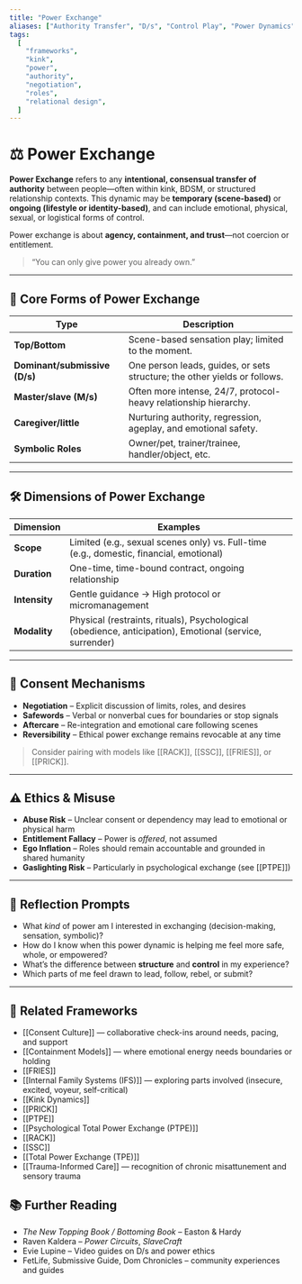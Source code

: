 ```yaml
---
title: "Power Exchange"
aliases: ["Authority Transfer", "D/s", "Control Play", "Power Dynamics"]
tags:
  [
    "frameworks",
    "kink",
    "power",
    "authority",
    "negotiation",
    "roles",
    "relational design",
  ]
---
```


<!-- @format -->

# ⚖️ Power Exchange

**Power Exchange** refers to any **intentional, consensual transfer of authority** between people—often within kink, BDSM, or structured relationship contexts. This dynamic may be **temporary (scene-based)** or **ongoing (lifestyle or identity-based)**, and can include emotional, physical, sexual, or logistical forms of control.

Power exchange is about **agency, containment, and trust**—not coercion or entitlement.

> “You can only give power you already own.”

---

## 🧠 Core Forms of Power Exchange

| Type                          | Description                                                               |
| ----------------------------- | ------------------------------------------------------------------------- |
| **Top/Bottom**                | Scene-based sensation play; limited to the moment.                        |
| **Dominant/submissive (D/s)** | One person leads, guides, or sets structure; the other yields or follows. |
| **Master/slave (M/s)**        | Often more intense, 24/7, protocol-heavy relationship hierarchy.          |
| **Caregiver/little**          | Nurturing authority, regression, ageplay, and emotional safety.           |
| **Symbolic Roles**            | Owner/pet, trainer/trainee, handler/object, etc.                          |

---

## 🛠 Dimensions of Power Exchange

| Dimension     | Examples                                                                                                |
| ------------- | ------------------------------------------------------------------------------------------------------- |
| **Scope**     | Limited (e.g., sexual scenes only) vs. Full-time (e.g., domestic, financial, emotional)                 |
| **Duration**  | One-time, time-bound contract, ongoing relationship                                                     |
| **Intensity** | Gentle guidance → High protocol or micromanagement                                                      |
| **Modality**  | Physical (restraints, rituals), Psychological (obedience, anticipation), Emotional (service, surrender) |

---

## 🔐 Consent Mechanisms

- **Negotiation** – Explicit discussion of limits, roles, and desires
- **Safewords** – Verbal or nonverbal cues for boundaries or stop signals
- **Aftercare** – Re-integration and emotional care following scenes
- **Reversibility** – Ethical power exchange remains revocable at any time

> Consider pairing with models like [[RACK]], [[SSC]], [[FRIES]], or [[PRICK]].

---

## ⚠️ Ethics & Misuse

- **Abuse Risk** – Unclear consent or dependency may lead to emotional or physical harm
- **Entitlement Fallacy** – Power is _offered_, not assumed
- **Ego Inflation** – Roles should remain accountable and grounded in shared humanity
- **Gaslighting Risk** – Particularly in psychological exchange (see [[PTPE]])

---

## 💬 Reflection Prompts

- What _kind_ of power am I interested in exchanging (decision-making, sensation, symbolic)?
- How do I know when this power dynamic is helping me feel more safe, whole, or empowered?
- What’s the difference between **structure** and **control** in my experience?
- Which parts of me feel drawn to lead, follow, rebel, or submit?

---

## 🔗 Related Frameworks

- [[Consent Culture]] — collaborative check-ins around needs, pacing, and support
- [[Containment Models]] — where emotional energy needs boundaries or holding
- [[FRIES]]
- [[Internal Family Systems (IFS)]] — exploring parts involved (insecure, excited, voyeur, self-critical)
- [[Kink Dynamics]]
- [[PRICK]]
- [[PTPE]]
- [[Psychological Total Power Exchange (PTPE)]]
- [[RACK]]
- [[SSC]]
- [[Total Power Exchange (TPE)]]
- [[Trauma-Informed Care]] — recognition of chronic misattunement and sensory trauma

## 📚 Further Reading

- _The New Topping Book / Bottoming Book_ – Easton & Hardy
- Raven Kaldera – _Power Circuits_, _SlaveCraft_
- Evie Lupine – Video guides on D/s and power ethics
- FetLife, Submissive Guide, Dom Chronicles – community experiences and guides
